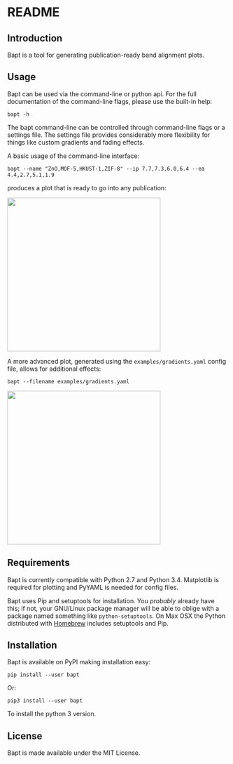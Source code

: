 README
======

Introduction
------------

Bapt is a tool for generating publication-ready band alignment plots.


Usage
-----

Bapt can be used via the command-line or python api. For the full
documentation of the command-line flags, please use the built-in help:

    bapt -h

The bapt command-line can be controlled through command-line flags or
a settings file. The settings file provides considerably more flexibility
for things like custom gradients and fading effects.

A basic usage of the command-line interface:

    bapt --name "ZnO,MOF-5,HKUST-1,ZIF-8" --ip 7.7,7.3,6.0,6.4 --ea 4.4,2.7,5.1,1.9

produces a plot that is ready to go into any publication:

<img src="https://raw.githubusercontent.com/utf/bapt/master/examples/command-line.png" height="350">

A more advanced plot, generated using the `examples/gradients.yaml` config
file, allows for additional effects:

    bapt --filename examples/gradients.yaml

<img src="https://raw.githubusercontent.com/utf/bapt/master/examples/gradients.png" height="350">


Requirements
------------

Bapt is currently compatible with Python 2.7 and Python 3.4. Matplotlib is required 
for plotting and PyYAML is needed for config files.

Bapt uses Pip and setuptools for installation. You *probably* already
have this; if not, your GNU/Linux package manager will be able to oblige
with a package named something like ``python-setuptools``. On Max OSX
the Python distributed with [Homebrew](<http://brew.sh>) includes
setuptools and Pip.


Installation
------------

Bapt is available on PyPI making installation easy:

    pip install --user bapt
    
Or:

    pip3 install --user bapt
    
To install the python 3 version.


License
-------

Bapt is made available under the MIT License.
